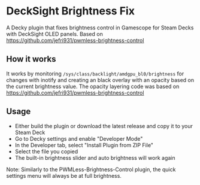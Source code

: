 # DeckSight Brightness Fix

A Decky plugin that fixes brightness control in Gamescope for Steam Decks with DeckSight OLED panels. Based on https://github.com/jefri931/pwmless-brightness-control

## How it works
It works by monitoring `/sys/class/backlight/amdgpu_bl0/brightness` for changes with inotify and creating an black overlay with an opacity based on the current brightness value. The opacity layering code was based on https://github.com/jefri931/pwmless-brightness-control

## Usage
* Either build the plugin or download the latest release and copy it to your Steam Deck
* Go to Decky settings and enable "Developer Mode"
* In the Developer tab, select "Install Plugin from ZIP File"
* Select the file you copied
* The built-in brightness slider and auto brightness will work again

Note: Similarly to the PWMLess-Brightness-Control plugin, the quick settings menu will always be at full brightness.   